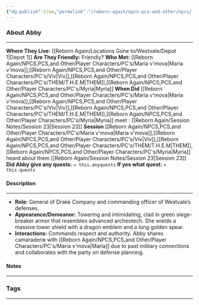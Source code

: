 ```yaml
---
{"dg-publish":true,"permalink":"/reborn-again/npcs-pcs-and-other/npcs/friendly/abby/"}
---
```





### About Abby
---
**Where They Live:** [[Reborn Again/Locations Gone to/Westvale/Depot 1\|Depot 1]]
**Are They Friendly:** Friendly?
**Who Met:** [[Reborn Again/NPCS,PCS,and Other/Player Characters/PC's/Maria v'mova\|Maria v'mova]],[[Reborn Again/NPCS,PCS,and Other/Player Characters/PC's/Viv\|Viv]],[[Reborn Again/NPCS,PCS,and Other/Player Characters/PC's/THEM/T.H.E.M\|THEM]],[[Reborn Again/NPCS,PCS,and Other/Player Characters/PC's/Myria\|Myria]]
**When Did** [[Reborn Again/NPCS,PCS,and Other/Player Characters/PC's/Maria v'mova\|Maria v'mova]],[[Reborn Again/NPCS,PCS,and Other/Player Characters/PC's/Viv\|Viv]],[[Reborn Again/NPCS,PCS,and Other/Player Characters/PC's/THEM/T.H.E.M\|THEM]],[[Reborn Again/NPCS,PCS,and Other/Player Characters/PC's/Myria\|Myria]] meet : [[Reborn Again/Session Notes/Session 23\|Session 23]]
**Session** [[Reborn Again/NPCS,PCS,and Other/Player Characters/PC's/Maria v'mova\|Maria v'mova]],[[Reborn Again/NPCS,PCS,and Other/Player Characters/PC's/Viv\|Viv]],[[Reborn Again/NPCS,PCS,and Other/Player Characters/PC's/THEM/T.H.E.M\|THEM]],[[Reborn Again/NPCS,PCS,and Other/Player Characters/PC's/Myria\|Myria]] heard about them [[Reborn Again/Session Notes/Session 23\|Session 23]] 
**Did Abby give any quests:** `= this.anyquests`
	**If yes what quest:** `= this.quests`


#### Description

---
- **Role:** General of Drake Company and commanding officer of Westvale’s defenses.
- **Appearance/Demeanor:** Towering and intimidating, clad in green siege-breaker armor that resembles advanced archeotech. She wields a massive tower shield with a dragon emblem and a long golden spear.
- **Interactions:** Commands respect and authority. Abby shares camaraderie with [[Reborn Again/NPCS,PCS,and Other/Player Characters/PC's/Maria v'mova\|Maria]] due to past military connections and collaborates with the party on defense planning.
#### Notes
---



### Tags 

---



